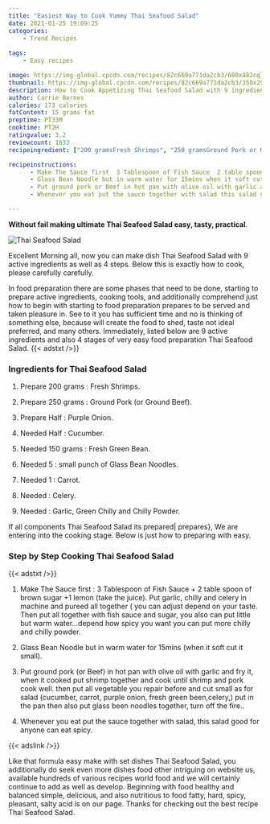 ```yaml
---
title: "Easiest Way to Cook Yummy Thai Seafood Salad"
date: 2021-01-25 19:09:25
categories:
    - Trend Recipes
    
tags:
    - Easy recipes

image: https://img-global.cpcdn.com/recipes/82c669a771da2cb3/680x482cq70/thai-seafood-salad-recipe-main-photo.jpg
thumbnail: https://img-global.cpcdn.com/recipes/82c669a771da2cb3/350x250cq70/thai-seafood-salad-recipe-main-photo.jpg
description: How to Cook Appetizing Thai Seafood Salad with 9 ingredients and 4 stages of easy cooking.
author: Carrie Barnes
calories: 173 calories
fatContent: 15 grams fat
preptime: PT33M
cooktime: PT2H
ratingvalue: 3.2
reviewcount: 1633
recipeingredient: ["200 gramsFresh Shrimps", "250 gramsGround Pork or Ground Beef", "HalfPurple Onion", "HalfCucumber", "150 gramsFresh Green Bean", "5small punch of Glass Bean Noodles", "1Carrot", "Celery", "Garlic Green Chilly and Chilly Powder"]

recipeinstructions: 
      - Make The Sauce first  3 Tablespoon of Fish Sauce  2 table spoon of brown sugar 1 lemon take the juice Put garlic chilly and celery in machine and pureed all together  you can adjust depend on your taste Then put all together with fish sauce and sugar you also can put little but warm waterdepend how spicy you want you can put more chilly and chilly powder 
      - Glass Bean Noodle but in warm water for 15mins when it soft cut it small 
      - Put ground pork or Beef in hot pan with olive oil with garlic and fry it when it cooked put shrimp together and cook until shrimp and pork cook well then put all vegetable you repair before and cut small as for salad cucumber carrot purple onion fresh green beencelery put in the pan then also put glass been noodles together turn off the fire 
      - Whenever you eat put the sauce together with salad this salad good for anyone can eat spicy

---
```




**Without fail making ultimate Thai Seafood Salad easy, tasty, practical**. 


![Thai Seafood Salad](https://img-global.cpcdn.com/recipes/82c669a771da2cb3/680x482cq70/thai-seafood-salad-recipe-main-photo.jpg "Thai Seafood Salad")




Excellent Morning all, now you can make dish Thai Seafood Salad with 9 active ingredients as well as 4 steps. Below this is exactly how to cook, please carefully carefully.

In food preparation there are some phases that need to be done, starting to prepare active ingredients, cooking tools, and additionally comprehend just how to begin with starting to food preparation prepares to be served and taken pleasure in. See to it you has sufficient time and no is thinking of something else, because will create the food to shed, taste not ideal preferred, and many others. Immediately, listed below are 9 active ingredients and also 4 stages of very easy food preparation Thai Seafood Salad.
{{< adstxt />}}

### Ingredients for Thai Seafood Salad


1. Prepare 200 grams : Fresh Shrimps.

1. Prepare 250 grams : Ground Pork (or Ground Beef).

1. Prepare Half : Purple Onion.

1. Needed Half : Cucumber.

1. Needed 150 grams : Fresh Green Bean.

1. Needed 5 : small punch of Glass Bean Noodles.

1. Needed 1 : Carrot.

1. Needed  : Celery.

1. Needed  : Garlic, Green Chilly and Chilly Powder.



If all components Thai Seafood Salad its prepared| prepares}, We are entering into the cooking stage. Below is just how to preparing with easy.

### Step by Step Cooking Thai Seafood Salad

{{< adstxt />}}


1. Make The Sauce first : 3 Tablespoon of Fish Sauce + 2 table spoon of brown sugar +1 lemon (take the juice). Put garlic, chilly and celery in machine and pureed all together ( you can adjust depend on your taste. Then put all together with fish sauce and sugar, you also can put little but warm water...depend how spicy you want you can put more chilly and chilly powder.



1. Glass Bean Noodle but in warm water for 15mins (when it soft cut it small).



1. Put ground pork (or Beef) in hot pan with olive oil with garlic and fry it, when it cooked put shrimp together and cook until shrimp and pork cook well. then put all vegetable you repair before and cut small as for salad (cucumber, carrot, purple onion, fresh green been,celery,) put in the pan then also put glass been noodles together, turn off the fire..



1. Whenever you eat put the sauce together with salad, this salad good for anyone can eat spicy.





{{< adslink />}}

Like that formula easy make with set dishes Thai Seafood Salad, you additionally do seek even more dishes food other intriguing on website us, available hundreds of various recipes world food and we will certainly continue to add as well as develop. Beginning with food healthy and balanced simple, delicious, and also nutritious to food fatty, hard, spicy, pleasant, salty acid is on our page. Thanks for checking out the best recipe Thai Seafood Salad.
